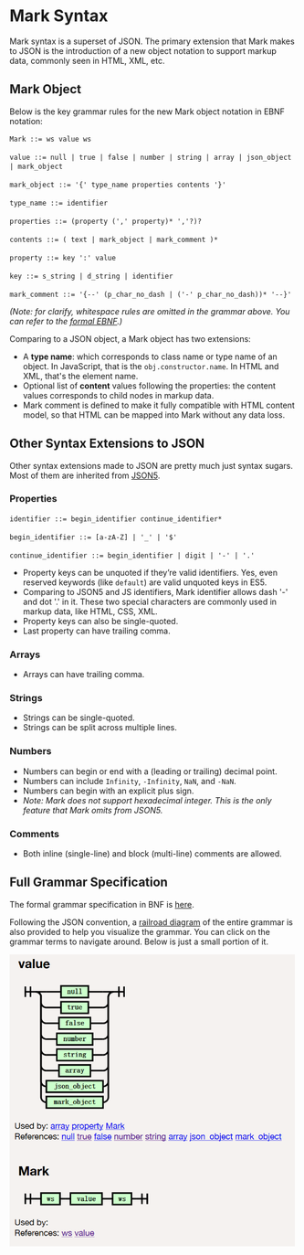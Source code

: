 # Mark Syntax

Mark syntax is a superset of JSON. The primary extension that Mark makes to JSON is the introduction of a new object notation to support markup data, commonly seen in HTML, XML, etc.

## Mark Object

Below is the key grammar rules for the new Mark object notation in EBNF notation:

```BNF
Mark ::= ws value ws

value ::= null | true | false | number | string | array | json_object | mark_object

mark_object ::= '{' type_name properties contents '}'

type_name ::= identifier

properties ::= (property (',' property)* ','?)?

contents ::= ( text | mark_object | mark_comment )*

property ::= key ':' value

key ::= s_string | d_string | identifier

mark_comment ::= '{--' (p_char_no_dash | ('-' p_char_no_dash))* '--}'
```

*(Note: for clarify, whitespace rules are omitted in the grammar above. You can refer to the [formal EBNF](mark.ebnf).)*

Comparing to a JSON object, a Mark object has two extensions:

- A **type name**: which corresponds to class name or type name of an object. In JavaScript, that is the `obj.constructor.name`. In HTML and XML, that's the element name.
- Optional list of **content** values following the properties: the content values corresponds to child nodes in markup data.
- Mark comment is defined to make it fully compatible with HTML content model, so that HTML can be mapped into Mark without any data loss.

## Other Syntax Extensions to JSON

Other syntax extensions made to JSON are pretty much just syntax sugars. Most of them are inherited from [JSON5](http://json5.org/).

### Properties

```
identifier ::= begin_identifier continue_identifier*

begin_identifier ::= [a-zA-Z] | '_' | '$'

continue_identifier ::= begin_identifier | digit | '-' | '.'
```

- Property keys can be unquoted if they’re valid identifiers. Yes, even reserved keywords (like `default`) are valid unquoted keys in ES5.
- Comparing to JSON5 and JS identifiers, Mark identifier allows dash '-' and dot '.' in it. These two special characters are commonly used in markup data, like HTML, CSS, XML.
- Property keys can also be single-quoted.
- Last property can have trailing comma.

### Arrays

- Arrays can have trailing comma.

### Strings

- Strings can be single-quoted.
- Strings can be split across multiple lines.

### Numbers

- Numbers can begin or end with a (leading or trailing) decimal point.
- Numbers can include `Infinity`, `-Infinity`,  `NaN`, and `-NaN`.
- Numbers can begin with an explicit plus sign.
- *Note: Mark does not support hexadecimal integer. This is the only feature that Mark omits from JSON5.*

### Comments

- Both inline (single-line) and block (multi-line) comments are allowed.

## Full Grammar Specification

The formal grammar specification in BNF is [here](mark.bnf).

Following the JSON convention, a [railroad diagram](https://mark.js.org/mark-grammar.html) of the entire grammar is also provided to help you visualize the grammar. You can click on the grammar terms to navigate around. Below is just a small portion of it.

<img src='mark-railway-diagram.png' width="500px">
